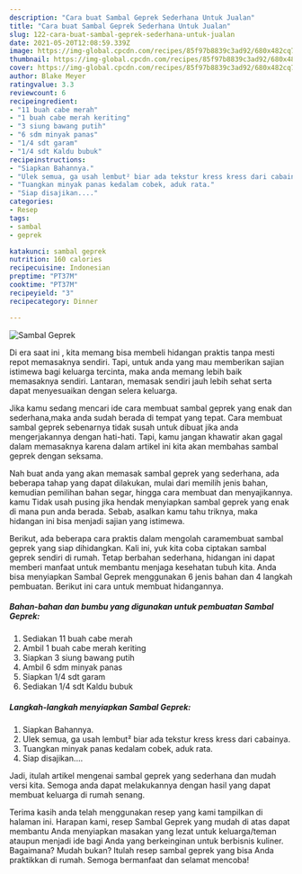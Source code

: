```yaml
---
description: "Cara buat Sambal Geprek Sederhana Untuk Jualan"
title: "Cara buat Sambal Geprek Sederhana Untuk Jualan"
slug: 122-cara-buat-sambal-geprek-sederhana-untuk-jualan
date: 2021-05-20T12:08:59.339Z
image: https://img-global.cpcdn.com/recipes/85f97b8839c3ad92/680x482cq70/sambal-geprek-foto-resep-utama.jpg
thumbnail: https://img-global.cpcdn.com/recipes/85f97b8839c3ad92/680x482cq70/sambal-geprek-foto-resep-utama.jpg
cover: https://img-global.cpcdn.com/recipes/85f97b8839c3ad92/680x482cq70/sambal-geprek-foto-resep-utama.jpg
author: Blake Meyer
ratingvalue: 3.3
reviewcount: 6
recipeingredient:
- "11 buah cabe merah"
- "1 buah cabe merah keriting"
- "3 siung bawang putih"
- "6 sdm minyak panas"
- "1/4 sdt garam"
- "1/4 sdt Kaldu bubuk"
recipeinstructions:
- "Siapkan Bahannya."
- "Ulek semua, ga usah lembut² biar ada tekstur kress kress dari cabainya."
- "Tuangkan minyak panas kedalam cobek, aduk rata."
- "Siap disajikan...."
categories:
- Resep
tags:
- sambal
- geprek

katakunci: sambal geprek 
nutrition: 160 calories
recipecuisine: Indonesian
preptime: "PT37M"
cooktime: "PT37M"
recipeyield: "3"
recipecategory: Dinner

---
```



![Sambal Geprek](https://img-global.cpcdn.com/recipes/85f97b8839c3ad92/680x482cq70/sambal-geprek-foto-resep-utama.jpg)

Di era  saat ini , kita memang bisa membeli hidangan praktis tanpa mesti repot memasaknya sendiri. Tapi, untuk anda yang mau memberikan sajian istimewa bagi keluarga tercinta, maka anda memang lebih baik memasaknya sendiri. Lantaran, memasak sendiri jauh lebih sehat serta dapat menyesuaikan dengan selera keluarga.

Jika kamu sedang mencari ide cara membuat sambal geprek yang enak dan sederhana,maka anda sudah berada di tempat yang tepat. Cara membuat sambal geprek  sebenarnya tidak susah untuk dibuat jika anda mengerjakannya dengan hati-hati. Tapi, kamu jangan khawatir akan gagal dalam memasaknya 
karena dalam artikel ini kita akan membahas sambal geprek dengan seksama.  



Nah buat anda yang akan memasak sambal geprek yang sederhana, ada beberapa tahap yang dapat dilakukan, mulai dari memilih jenis bahan, kemudian pemilihan bahan segar, hingga cara membuat dan menyajikannya. kamu Tidak usah pusing jika hendak menyiapkan sambal geprek yang enak di mana pun anda berada. Sebab, asalkan kamu  tahu triknya, maka hidangan ini bisa menjadi sajian yang istimewa.

Berikut, ada beberapa cara praktis  dalam mengolah caramembuat sambal geprek yang siap dihidangkan. Kali ini, yuk kita coba ciptakan sambal geprek sendiri di rumah. Tetap berbahan sederhana, hidangan ini dapat memberi manfaat untuk membantu menjaga kesehatan tubuh kita. Anda bisa menyiapkan Sambal Geprek menggunakan 6 jenis bahan dan 4 langkah pembuatan. Berikut ini cara untuk membuat hidangannya.

<!--inarticleads1-->

##### Bahan-bahan dan bumbu yang digunakan untuk pembuatan Sambal Geprek:

1. Sediakan 11 buah cabe merah
1. Ambil 1 buah cabe merah keriting
1. Siapkan 3 siung bawang putih
1. Ambil 6 sdm minyak panas
1. Siapkan 1/4 sdt garam
1. Sediakan 1/4 sdt Kaldu bubuk




<!--inarticleads2-->

##### Langkah-langkah menyiapkan Sambal Geprek:

1. Siapkan Bahannya.
1. Ulek semua, ga usah lembut² biar ada tekstur kress kress dari cabainya.
1. Tuangkan minyak panas kedalam cobek, aduk rata.
1. Siap disajikan....




Jadi, itulah artikel mengenai  sambal geprek  yang sederhana dan mudah versi kita. Semoga anda dapat melakukannya dengan hasil yang dapat membuat keluarga di rumah senang. 

Terima kasih anda telah menggunakan resep yang kami tampilkan di halaman ini. Harapan kami, resep  Sambal Geprek yang mudah di atas dapat membantu Anda menyiapkan masakan yang lezat untuk keluarga/teman ataupun menjadi ide bagi Anda yang berkeinginan untuk berbisnis kuliner. Bagaimana? Mudah bukan? Itulah resep sambal geprek yang bisa Anda praktikkan di rumah. Semoga bermanfaat dan selamat mencoba!

